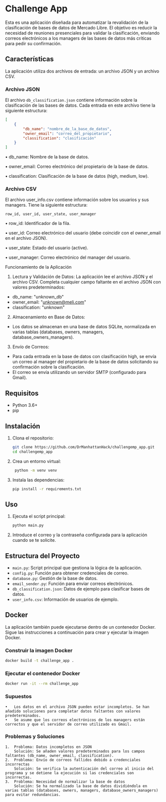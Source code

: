 # Challenge App

Esta es una aplicación diseñada para automatizar la revalidación de la clasificación de bases de datos de Mercado Libre. El objetivo es reducir la necesidad de reuniones presenciales para validar la clasificación, enviando correos electrónicos a los managers de las bases de datos más críticas para pedir su confirmación.

## Características

La aplicación utiliza dos archivos de entrada: un archivo JSON y un archivo CSV.

### Archivo JSON

El archivo `db_classification.json` contiene información sobre la clasificación de las bases de datos. Cada entrada en este archivo tiene la siguiente estructura:

```json
[
    {
        "db_name": "nombre_de_la_base_de_datos",
        "owner_email": "correo_del_propietario",
        "classification": "clasificación"
    }
]
```
•	db_name: Nombre de la base de datos.

•	owner_email: Correo electrónico del propietario de la base de datos.

•	classification: Clasificación de la base de datos (high, medium, low).

### Archivo CSV

El archivo user_info.csv contiene información sobre los usuarios y sus managers. Tiene la siguiente estructura:

```csv
row_id, user_id, user_state, user_manager
```

•	row_id: Identificador de la fila.

•	user_id: Correo electrónico del usuario (debe coincidir con el owner_email en el archivo JSON).

•	user_state: Estado del usuario (active).

•	user_manager: Correo electrónico del manager del usuario.

Funcionamiento de la Aplicación

1. Lectura y Validación de Datos:
La aplicación lee el archivo JSON y el archivo CSV.
Completa cualquier campo faltante en el archivo JSON con valores predeterminados:
- db_name: "unknown_db"
- owner_email: "unknown@meli.com"
- classification: "unknown"

2. Almacenamiento en Base de Datos:
- Los datos se almacenan en una base de datos SQLite, normalizada en varias tablas (databases, owners, managers, database_owners_managers).

3. Envío de Correos:
- Para cada entrada en la base de datos con clasificación high, se envía un correo al manager del propietario de la base de datos solicitando su confirmación sobre la clasificación.
- El correo se envía utilizando un servidor SMTP (configurado para Gmail).


## Requisitos

- Python 3.6+
- pip

## Instalación

1. Clona el repositorio:

    ```sh
    git clone https://github.com/DrManhattanHack/challengemp_app.git
    cd challengemp_app
    ```

2. Crea un entorno virtual:

   ```sh
    python -m venv venv
    ```

4. Instala las dependencias:

    ```sh
    pip install -r requirements.txt
    ```

## Uso

1. Ejecuta el script principal:

    ```sh
    python main.py
    ```

2. Introduce el correo y la contraseña configurada para la aplicación cuando se te solicite.

## Estructura del Proyecto

- `main.py`: Script principal que gestiona la lógica de la aplicación.
- `config.py`: Función para obtener credenciales de correo.
- `database.py`: Gestión de la base de datos.
- `email_sender.py`: Función para enviar correos electrónicos.
- `db_classification.json`: Datos de ejemplo para clasificar bases de datos.
- `user_info.csv`: Información de usuarios de ejemplo.

## Docker

La aplicación también puede ejecutarse dentro de un contenedor Docker. Sigue las instrucciones a continuación para crear y ejecutar la imagen Docker.

### Construir la imagen Docker

```sh
docker build -t challenge_app .
```

### Ejecutar el contenedor Docker

```sh
docker run -it --rm challenge_app
```

### Supuestos

	•	Los datos en el archivo JSON pueden estar incompletos. Se han añadido soluciones para completar datos faltantes con valores predeterminados.
	•	Se asume que los correos electrónicos de los managers están correctos y que el servidor de correo utilizado es Gmail.

### Problemas y Soluciones

	1.	Problema: Datos incompletos en JSON
		Solución: Se añaden valores predeterminados para los campos faltantes (db_name, owner_email, classification).
	2.	Problema: Envío de correos fallidos debido a credenciales incorrectas
		Solución: Se verifica la autenticación del correo al inicio del programa y se detiene la ejecución si las credenciales son incorrectas.
	3.	Problema: Necesidad de normalizar la base de datos
		Solución: Se ha normalizado la base de datos dividiéndola en varias tablas (databases, owners, managers, database_owners_managers) para evitar redundancias.

